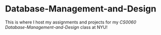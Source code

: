 # Database-Management-and-Design

This is where I host my assignments and projects for my *CS0060 Database-Management-and-Design* class at NYU!
